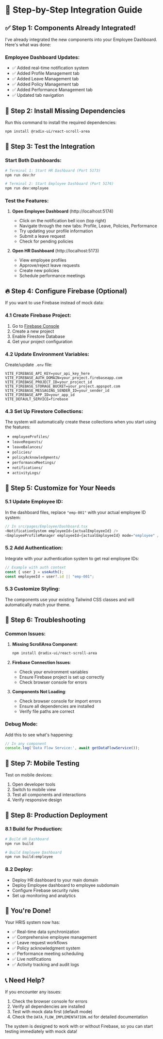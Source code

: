 # 🚀 Step-by-Step Integration Guide

## ✅ Step 1: Components Already Integrated!

I've already integrated the new components into your Employee Dashboard. Here's what was done:

### Employee Dashboard Updates:
- ✅ Added real-time notification system
- ✅ Added Profile Management tab
- ✅ Added Leave Management tab  
- ✅ Added Policy Management tab
- ✅ Added Performance Management tab
- ✅ Updated tab navigation

## 🔧 Step 2: Install Missing Dependencies

Run this command to install the required dependencies:

```bash
npm install @radix-ui/react-scroll-area
```

## 🧪 Step 3: Test the Integration

### Start Both Dashboards:

```bash
# Terminal 1: Start HR Dashboard (Port 5173)
npm run dev:hr

# Terminal 2: Start Employee Dashboard (Port 5174)  
npm run dev:employee
```

### Test the Features:

1. **Open Employee Dashboard** (http://localhost:5174)
   - Click on the notification bell icon (top right)
   - Navigate through the new tabs: Profile, Leave, Policies, Performance
   - Try updating your profile information
   - Submit a leave request
   - Check for pending policies

2. **Open HR Dashboard** (http://localhost:5173)
   - View employee profiles
   - Approve/reject leave requests
   - Create new policies
   - Schedule performance meetings

## 🔥 Step 4: Configure Firebase (Optional)

If you want to use Firebase instead of mock data:

### 4.1 Create Firebase Project:
1. Go to [Firebase Console](https://console.firebase.google.com/)
2. Create a new project
3. Enable Firestore Database
4. Get your project configuration

### 4.2 Update Environment Variables:
Create/update `.env` file:

```env
VITE_FIREBASE_API_KEY=your_api_key_here
VITE_FIREBASE_AUTH_DOMAIN=your_project.firebaseapp.com
VITE_FIREBASE_PROJECT_ID=your_project_id
VITE_FIREBASE_STORAGE_BUCKET=your_project.appspot.com
VITE_FIREBASE_MESSAGING_SENDER_ID=your_sender_id
VITE_FIREBASE_APP_ID=your_app_id
VITE_DEFAULT_SERVICE=firebase
```

### 4.3 Set Up Firestore Collections:
The system will automatically create these collections when you start using the features:

- `employeeProfiles/`
- `leaveRequests/`
- `leaveBalances/`
- `policies/`
- `policyAcknowledgments/`
- `performanceMeetings/`
- `notifications/`
- `activityLogs/`

## 🎯 Step 5: Customize for Your Needs

### 5.1 Update Employee ID:
In the dashboard files, replace `"emp-001"` with your actual employee ID system:

```typescript
// In src/pages/Employee/Dashboard.tsx
<NotificationSystem employeeId={actualEmployeeId} />
<EmployeeProfileManager employeeId={actualEmployeeId} mode="employee" />
```

### 5.2 Add Authentication:
Integrate with your authentication system to get real employee IDs:

```typescript
// Example with auth context
const { user } = useAuth();
const employeeId = user?.id || "emp-001";
```

### 5.3 Customize Styling:
The components use your existing Tailwind CSS classes and will automatically match your theme.

## 🐛 Step 6: Troubleshooting

### Common Issues:

1. **Missing ScrollArea Component**:
   ```bash
   npm install @radix-ui/react-scroll-area
   ```

2. **Firebase Connection Issues**:
   - Check your environment variables
   - Ensure Firebase project is set up correctly
   - Check browser console for errors

3. **Components Not Loading**:
   - Check browser console for import errors
   - Ensure all dependencies are installed
   - Verify file paths are correct

### Debug Mode:
Add this to see what's happening:

```typescript
// In any component
console.log('Data Flow Service:', await getDataFlowService());
```

## 📱 Step 7: Mobile Testing

Test on mobile devices:
1. Open developer tools
2. Switch to mobile view
3. Test all components and interactions
4. Verify responsive design

## 🚀 Step 8: Production Deployment

### 8.1 Build for Production:
```bash
# Build HR Dashboard
npm run build

# Build Employee Dashboard  
npm run build:employee
```

### 8.2 Deploy:
- Deploy HR dashboard to your main domain
- Deploy Employee dashboard to employee subdomain
- Configure Firebase security rules
- Set up monitoring and analytics

## 🎉 You're Done!

Your HRIS system now has:
- ✅ Real-time data synchronization
- ✅ Comprehensive employee management
- ✅ Leave request workflows
- ✅ Policy acknowledgment system
- ✅ Performance meeting scheduling
- ✅ Live notifications
- ✅ Activity tracking and audit logs

## 📞 Need Help?

If you encounter any issues:
1. Check the browser console for errors
2. Verify all dependencies are installed
3. Test with mock data first (default mode)
4. Check the `DATA_FLOW_IMPLEMENTATION.md` for detailed documentation

The system is designed to work with or without Firebase, so you can start testing immediately with mock data!
